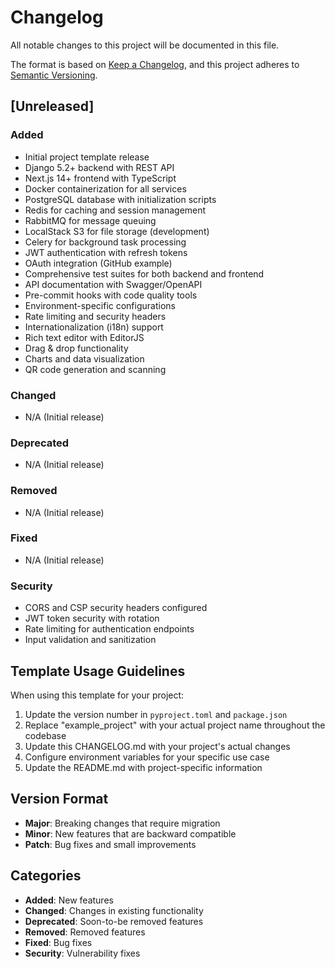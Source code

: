 # Changelog

All notable changes to this project will be documented in this file.

The format is based on [Keep a Changelog](https://keepachangelog.com/en/1.0.0/),
and this project adheres to [Semantic Versioning](https://semver.org/spec/v2.0.0.html).

## [Unreleased]

### Added
- Initial project template release
- Django 5.2+ backend with REST API
- Next.js 14+ frontend with TypeScript
- Docker containerization for all services
- PostgreSQL database with initialization scripts
- Redis for caching and session management
- RabbitMQ for message queuing
- LocalStack S3 for file storage (development)
- Celery for background task processing
- JWT authentication with refresh tokens
- OAuth integration (GitHub example)
- Comprehensive test suites for both backend and frontend
- API documentation with Swagger/OpenAPI
- Pre-commit hooks with code quality tools
- Environment-specific configurations
- Rate limiting and security headers
- Internationalization (i18n) support
- Rich text editor with EditorJS
- Drag & drop functionality
- Charts and data visualization
- QR code generation and scanning

### Changed
- N/A (Initial release)

### Deprecated
- N/A (Initial release)

### Removed
- N/A (Initial release)

### Fixed
- N/A (Initial release)

### Security
- CORS and CSP security headers configured
- JWT token security with rotation
- Rate limiting for authentication endpoints
- Input validation and sanitization

## Template Usage Guidelines

When using this template for your project:

1. Update the version number in `pyproject.toml` and `package.json`
2. Replace "example_project" with your actual project name throughout the codebase
3. Update this CHANGELOG.md with your project's actual changes
4. Configure environment variables for your specific use case
5. Update the README.md with project-specific information

## Version Format

- **Major**: Breaking changes that require migration
- **Minor**: New features that are backward compatible
- **Patch**: Bug fixes and small improvements

## Categories

- **Added**: New features
- **Changed**: Changes in existing functionality
- **Deprecated**: Soon-to-be removed features
- **Removed**: Removed features
- **Fixed**: Bug fixes
- **Security**: Vulnerability fixes